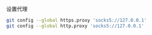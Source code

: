 

设置代理

```bash
git config --global https.proxy 'socks5://127.0.0.1'
git config --global http.proxy 'socks5://127.0.0.1'
```

